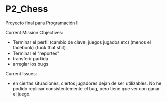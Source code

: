 # P2_Chess
Proyecto final para Programación II

Current Mission Objectives:
 - Terminar el perfil (cambio de clave, juegos jugados etc) (menos el facebook) (fuck that shit)
 - Terminar el "reportes"
 - transferir partida
 - arreglar los bugs


Current Issues:
 - en ciertas situaciones, ciertos jugadores dejan de ser utilizables. No he podido replicar consistentemente el bug, pero tiene que ver con ganar el juego.


